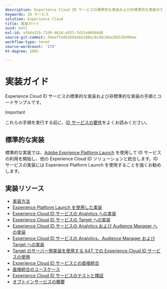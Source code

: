 ```yaml
---
description: Experience Cloud ID サービスの標準的な実装および非標準的な実装の手順とコードサンプルです。
keywords: ID サービス
solution: Experience Cloud
title: 実装ガイド
uuid: null
exl-id: af6da32b-72d9-463d-a933-fd1fe960d4d8
source-git-commit: 39eaffe8b166babb186ec9cd4c0da26b53b999ae
workflow-type: tm+mt
source-wordcount: '179'
ht-degree: 100%

---
```


# 実装ガイド

Experience Cloud ID サービスの標準的な実装および非標準的な実装の手順とコードサンプルです。

>[!IMPORTANT]
>
>これらの手順を実行する前に、[ID サービスの要件](../reference/requirements.md)をよくお読みください。

## 標準的な実装

標準的な実装では、[Adobe Exprience Platform Launch](https://experienceleague.adobe.com/docs/experience-platform/tags/home.html?lang=ja) を使用して ID サービスの利用を開始し、他の Experience Cloud ID ソリューションと統合します。ID サービスの実装には Experience Platform Launch を使用することを強くお勧めします。

## 実装リソース

* [実装方法](implementation-methods.md)
* [Experience Platform Launch を使用した実装](ecid-implement-with-launch.md)
* [Experience Cloud ID サービスの Analytics への実装](setup-analytics.md)
* [Experience Cloud ID サービスの Target への実装](setup-target.md)
* [Experience Cloud ID サービスの Analytics および Audience Manager への実装](setup-aam-analytics.md)
* [Experience Cloud ID サービスの Analytics、Audience Manager および Target への実装](setup-aam-analytics-target.md)
* [Target のサーバー側実装を使用する A4T での Experience Cloud ID サービスの使用](ecid-a4t-target.md)
* [Experience Cloud ID サービスとの直接統合](direct-integration.md)
* [直接統合のユースケース](direct-integration-examples.md)
* [Experience Cloud ID サービスのテストと検証](test-verify.md)
* [オプトインサービスの概要](opt-in-service/optin-overview.md)
